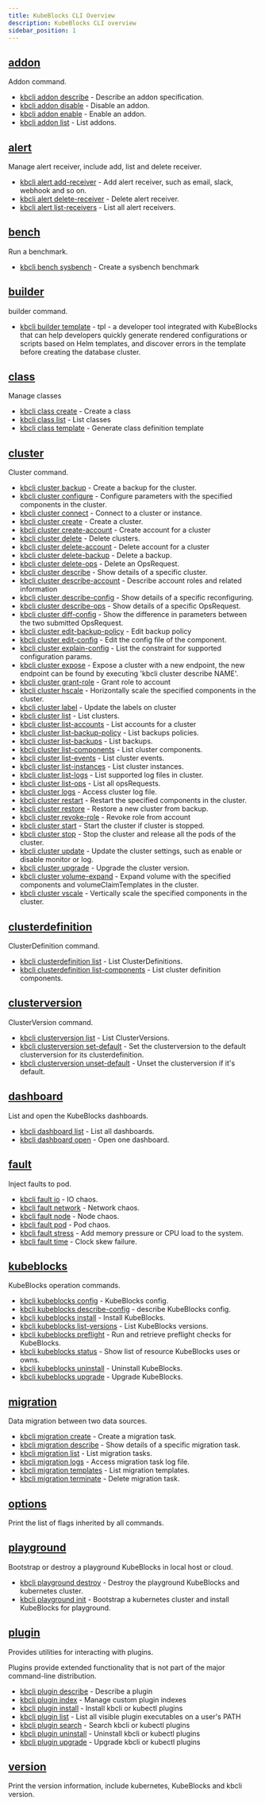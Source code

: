 ```yaml
---
title: KubeBlocks CLI Overview
description: KubeBlocks CLI overview
sidebar_position: 1
---
```


## [addon](kbcli_addon.md)

Addon command.

* [kbcli addon describe](kbcli_addon_describe.md)	 - Describe an addon specification.
* [kbcli addon disable](kbcli_addon_disable.md)	 - Disable an addon.
* [kbcli addon enable](kbcli_addon_enable.md)	 - Enable an addon.
* [kbcli addon list](kbcli_addon_list.md)	 - List addons.


## [alert](kbcli_alert.md)

Manage alert receiver, include add, list and delete receiver.

* [kbcli alert add-receiver](kbcli_alert_add-receiver.md)	 - Add alert receiver, such as email, slack, webhook and so on.
* [kbcli alert delete-receiver](kbcli_alert_delete-receiver.md)	 - Delete alert receiver.
* [kbcli alert list-receivers](kbcli_alert_list-receivers.md)	 - List all alert receivers.


## [bench](kbcli_bench.md)

Run a benchmark.

* [kbcli bench sysbench](kbcli_bench_sysbench.md)	 - Create a sysbench benchmark


## [builder](kbcli_builder.md)

builder command.

* [kbcli builder template](kbcli_builder_template.md)	 - tpl - a developer tool integrated with KubeBlocks that can help developers quickly generate rendered configurations or scripts based on Helm templates, and discover errors in the template before creating the database cluster.


## [class](kbcli_class.md)

Manage classes

* [kbcli class create](kbcli_class_create.md)	 - Create a class
* [kbcli class list](kbcli_class_list.md)	 - List classes
* [kbcli class template](kbcli_class_template.md)	 - Generate class definition template


## [cluster](kbcli_cluster.md)

Cluster command.

* [kbcli cluster backup](kbcli_cluster_backup.md)	 - Create a backup for the cluster.
* [kbcli cluster configure](kbcli_cluster_configure.md)	 - Configure parameters with the specified components in the cluster.
* [kbcli cluster connect](kbcli_cluster_connect.md)	 - Connect to a cluster or instance.
* [kbcli cluster create](kbcli_cluster_create.md)	 - Create a cluster.
* [kbcli cluster create-account](kbcli_cluster_create-account.md)	 - Create account for a cluster
* [kbcli cluster delete](kbcli_cluster_delete.md)	 - Delete clusters.
* [kbcli cluster delete-account](kbcli_cluster_delete-account.md)	 - Delete account for a cluster
* [kbcli cluster delete-backup](kbcli_cluster_delete-backup.md)	 - Delete a backup.
* [kbcli cluster delete-ops](kbcli_cluster_delete-ops.md)	 - Delete an OpsRequest.
* [kbcli cluster describe](kbcli_cluster_describe.md)	 - Show details of a specific cluster.
* [kbcli cluster describe-account](kbcli_cluster_describe-account.md)	 - Describe account roles and related information
* [kbcli cluster describe-config](kbcli_cluster_describe-config.md)	 - Show details of a specific reconfiguring.
* [kbcli cluster describe-ops](kbcli_cluster_describe-ops.md)	 - Show details of a specific OpsRequest.
* [kbcli cluster diff-config](kbcli_cluster_diff-config.md)	 - Show the difference in parameters between the two submitted OpsRequest.
* [kbcli cluster edit-backup-policy](kbcli_cluster_edit-backup-policy.md)	 - Edit backup policy
* [kbcli cluster edit-config](kbcli_cluster_edit-config.md)	 - Edit the config file of the component.
* [kbcli cluster explain-config](kbcli_cluster_explain-config.md)	 - List the constraint for supported configuration params.
* [kbcli cluster expose](kbcli_cluster_expose.md)	 - Expose a cluster with a new endpoint, the new endpoint can be found by executing 'kbcli cluster describe NAME'.
* [kbcli cluster grant-role](kbcli_cluster_grant-role.md)	 - Grant role to account
* [kbcli cluster hscale](kbcli_cluster_hscale.md)	 - Horizontally scale the specified components in the cluster.
* [kbcli cluster label](kbcli_cluster_label.md)	 - Update the labels on cluster
* [kbcli cluster list](kbcli_cluster_list.md)	 - List clusters.
* [kbcli cluster list-accounts](kbcli_cluster_list-accounts.md)	 - List accounts for a cluster
* [kbcli cluster list-backup-policy](kbcli_cluster_list-backup-policy.md)	 - List backups policies.
* [kbcli cluster list-backups](kbcli_cluster_list-backups.md)	 - List backups.
* [kbcli cluster list-components](kbcli_cluster_list-components.md)	 - List cluster components.
* [kbcli cluster list-events](kbcli_cluster_list-events.md)	 - List cluster events.
* [kbcli cluster list-instances](kbcli_cluster_list-instances.md)	 - List cluster instances.
* [kbcli cluster list-logs](kbcli_cluster_list-logs.md)	 - List supported log files in cluster.
* [kbcli cluster list-ops](kbcli_cluster_list-ops.md)	 - List all opsRequests.
* [kbcli cluster logs](kbcli_cluster_logs.md)	 - Access cluster log file.
* [kbcli cluster restart](kbcli_cluster_restart.md)	 - Restart the specified components in the cluster.
* [kbcli cluster restore](kbcli_cluster_restore.md)	 - Restore a new cluster from backup.
* [kbcli cluster revoke-role](kbcli_cluster_revoke-role.md)	 - Revoke role from account
* [kbcli cluster start](kbcli_cluster_start.md)	 - Start the cluster if cluster is stopped.
* [kbcli cluster stop](kbcli_cluster_stop.md)	 - Stop the cluster and release all the pods of the cluster.
* [kbcli cluster update](kbcli_cluster_update.md)	 - Update the cluster settings, such as enable or disable monitor or log.
* [kbcli cluster upgrade](kbcli_cluster_upgrade.md)	 - Upgrade the cluster version.
* [kbcli cluster volume-expand](kbcli_cluster_volume-expand.md)	 - Expand volume with the specified components and volumeClaimTemplates in the cluster.
* [kbcli cluster vscale](kbcli_cluster_vscale.md)	 - Vertically scale the specified components in the cluster.


## [clusterdefinition](kbcli_clusterdefinition.md)

ClusterDefinition command.

* [kbcli clusterdefinition list](kbcli_clusterdefinition_list.md)	 - List ClusterDefinitions.
* [kbcli clusterdefinition list-components](kbcli_clusterdefinition_list-components.md)	 - List cluster definition components.


## [clusterversion](kbcli_clusterversion.md)

ClusterVersion command.

* [kbcli clusterversion list](kbcli_clusterversion_list.md)	 - List ClusterVersions.
* [kbcli clusterversion set-default](kbcli_clusterversion_set-default.md)	 - Set the clusterversion to the default clusterversion for its clusterdefinition.
* [kbcli clusterversion unset-default](kbcli_clusterversion_unset-default.md)	 - Unset the clusterversion if it's default.


## [dashboard](kbcli_dashboard.md)

List and open the KubeBlocks dashboards.

* [kbcli dashboard list](kbcli_dashboard_list.md)	 - List all dashboards.
* [kbcli dashboard open](kbcli_dashboard_open.md)	 - Open one dashboard.


## [fault](kbcli_fault.md)

Inject faults to pod.

* [kbcli fault io](kbcli_fault_io.md)	 - IO chaos.
* [kbcli fault network](kbcli_fault_network.md)	 - Network chaos.
* [kbcli fault node](kbcli_fault_node.md)	 - Node chaos.
* [kbcli fault pod](kbcli_fault_pod.md)	 - Pod chaos.
* [kbcli fault stress](kbcli_fault_stress.md)	 - Add memory pressure or CPU load to the system.
* [kbcli fault time](kbcli_fault_time.md)	 - Clock skew failure.


## [kubeblocks](kbcli_kubeblocks.md)

KubeBlocks operation commands.

* [kbcli kubeblocks config](kbcli_kubeblocks_config.md)	 - KubeBlocks config.
* [kbcli kubeblocks describe-config](kbcli_kubeblocks_describe-config.md)	 - describe KubeBlocks config.
* [kbcli kubeblocks install](kbcli_kubeblocks_install.md)	 - Install KubeBlocks.
* [kbcli kubeblocks list-versions](kbcli_kubeblocks_list-versions.md)	 - List KubeBlocks versions.
* [kbcli kubeblocks preflight](kbcli_kubeblocks_preflight.md)	 - Run and retrieve preflight checks for KubeBlocks.
* [kbcli kubeblocks status](kbcli_kubeblocks_status.md)	 - Show list of resource KubeBlocks uses or owns.
* [kbcli kubeblocks uninstall](kbcli_kubeblocks_uninstall.md)	 - Uninstall KubeBlocks.
* [kbcli kubeblocks upgrade](kbcli_kubeblocks_upgrade.md)	 - Upgrade KubeBlocks.


## [migration](kbcli_migration.md)

Data migration between two data sources.

* [kbcli migration create](kbcli_migration_create.md)	 - Create a migration task.
* [kbcli migration describe](kbcli_migration_describe.md)	 - Show details of a specific migration task.
* [kbcli migration list](kbcli_migration_list.md)	 - List migration tasks.
* [kbcli migration logs](kbcli_migration_logs.md)	 - Access migration task log file.
* [kbcli migration templates](kbcli_migration_templates.md)	 - List migration templates.
* [kbcli migration terminate](kbcli_migration_terminate.md)	 - Delete migration task.


## [options](kbcli_options.md)

Print the list of flags inherited by all commands.



## [playground](kbcli_playground.md)

Bootstrap or destroy a playground KubeBlocks in local host or cloud.

* [kbcli playground destroy](kbcli_playground_destroy.md)	 - Destroy the playground KubeBlocks and kubernetes cluster.
* [kbcli playground init](kbcli_playground_init.md)	 - Bootstrap a kubernetes cluster and install KubeBlocks for playground.


## [plugin](kbcli_plugin.md)

Provides utilities for interacting with plugins.

 Plugins provide extended functionality that is not part of the major command-line distribution.

* [kbcli plugin describe](kbcli_plugin_describe.md)	 - Describe a plugin
* [kbcli plugin index](kbcli_plugin_index.md)	 - Manage custom plugin indexes
* [kbcli plugin install](kbcli_plugin_install.md)	 - Install kbcli or kubectl plugins
* [kbcli plugin list](kbcli_plugin_list.md)	 - List all visible plugin executables on a user's PATH
* [kbcli plugin search](kbcli_plugin_search.md)	 - Search kbcli or kubectl plugins
* [kbcli plugin uninstall](kbcli_plugin_uninstall.md)	 - Uninstall kbcli or kubectl plugins
* [kbcli plugin upgrade](kbcli_plugin_upgrade.md)	 - Upgrade kbcli or kubectl plugins


## [version](kbcli_version.md)

Print the version information, include kubernetes, KubeBlocks and kbcli version.



